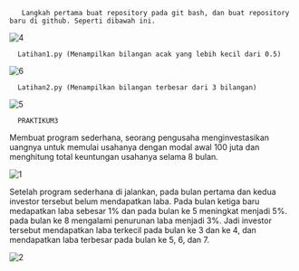        Langkah pertama buat repository pada git bash, dan buat repository baru di github. Seperti dibawah ini.
 
 
 ![4](https://user-images.githubusercontent.com/46736003/52942770-37787000-339e-11e9-9cfb-e1deb3ce8a0f.png)

 
 
      
      
      
      
      
      
      
      Latihan1.py (Menampilkan bilangan acak yang lebih kecil dari 0.5)
 
 
 
 ![6](https://user-images.githubusercontent.com/46736003/52942915-8920fa80-339e-11e9-9524-d6aabeddfb5b.png)
 
 
      
      
      
      
      
      
      
      
      Latihan2.py (Menampilkan bilangan terbesar dari 3 bilangan)
 
 
 
 ![5](https://user-images.githubusercontent.com/46736003/52943139-05b3d900-339f-11e9-8c2d-b2bca7c8cf9b.png)
 
 
 
 
 
      PRAKTIKUM3
 
 
 Membuat program sederhana, seorang pengusaha menginvestasikan uangnya untuk memulai usahanya dengan modal awal 100 juta dan menghitung total keuntungan usahanya selama 8 bulan. 
 
 
 ![1](https://user-images.githubusercontent.com/46736003/52943329-75c25f00-339f-11e9-9d16-5e56e9c4bb20.png)












 Setelah program sederhana di jalankan, pada bulan pertama dan kedua investor tersebut belum mendapatkan laba. Pada bulan ketiga baru medapatkan laba sebesar 1% dan pada bulan ke 5 meningkat menjadi 5%. pada bulan ke 8 mengalami penurunan laba menjadi 3%. Jadi investor tersebut mendapatkan laba terkecil pada bulan ke 3 dan ke 4, dan mendapatkan laba terbesar pada bulan ke 5, 6, dan 7. 
 
 
 ![2](https://user-images.githubusercontent.com/46736003/52943382-95598780-339f-11e9-9bb3-c55a760299c9.png)
